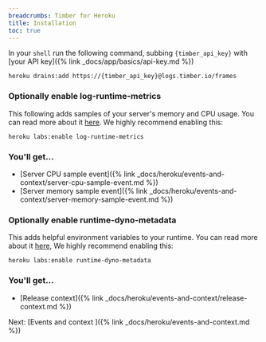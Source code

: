 ```yaml
---
breadcrumbs: Timber for Heroku
title: Installation
toc: true
---
```


In your `shell` run the following command, subbing `{timber_api_key}` with
[your API key]({% link _docs/app/basics/api-key.md %})

```shell
heroku drains:add https://{timber_api_key}@logs.timber.io/frames
```

### Optionally enable log-runtime-metrics

This following adds samples of your server's memory and CPU usage. You can read more about it
[here](https://devcenter.heroku.com/articles/log-runtime-metrics). We highly recommend
enabling this:

```shell
heroku labs:enable log-runtime-metrics
```

<div class="additions">
<h3>You'll get...</h3>

* [Server CPU sample event]({% link _docs/heroku/events-and-context/server-cpu-sample-event.md %})
* [Server memory sample event]({% link _docs/heroku/events-and-context/server-memory-sample-event.md %})
</div>


### Optionally enable runtime-dyno-metadata

This adds helpful environment variables to your runtime. You can read more about it
[here](https://devcenter.heroku.com/articles/dyno-metadata), We highly recommend enabling this:

```shell
heroku labs:enable runtime-dyno-metadata
```

<div class="additions">
<h3>You'll get...</h3>

* [Release context]({% link _docs/heroku/events-and-context/release-context.md %})
</div>


<div class="next">
  Next: [Events and context <i class="fa fa-arrow-circle-right" aria-hidden="true"></i>]({% link _docs/heroku/events-and-context.md %})
</div>